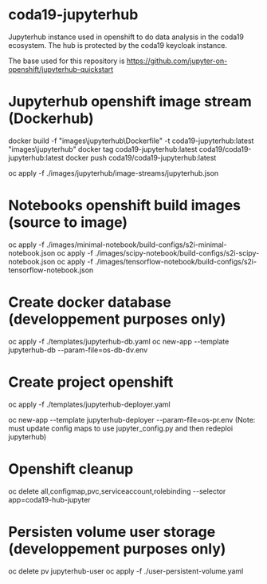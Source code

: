 # coda19-jupyterhub

Jupyterhub instance used in openshift to do data analysis in the coda19 ecosystem.
The hub is protected by the coda19 keycloak instance.

The base used for this repository is https://github.com/jupyter-on-openshift/jupyterhub-quickstart

# Jupyterhub openshift image stream (Dockerhub)
docker build -f "images\jupyterhub\Dockerfile" -t coda19-jupyterhub:latest "images\jupyterhub"
docker tag coda19-jupyterhub:latest coda19/coda19-jupyterhub:latest
docker push coda19/coda19-jupyterhub:latest

oc apply -f ./images/jupyterhub/image-streams/jupyterhub.json

# Notebooks openshift build images (source to image)
oc apply -f ./images/minimal-notebook/build-configs/s2i-minimal-notebook.json
oc apply -f ./images/scipy-notebook/build-configs/s2i-scipy-notebook.json
oc apply -f ./images/tensorflow-notebook/build-configs/s2i-tensorflow-notebook.json

# Create docker database (developpement purposes only)
oc apply -f ./templates/jupyterhub-db.yaml
oc new-app --template jupyterhub-db --param-file=os-db-dv.env

# Create project openshift
oc apply -f ./templates/jupyterhub-deployer.yaml

oc new-app --template jupyterhub-deployer --param-file=os-pr.env
(Note: must update config maps to use jupyter_config.py and then redeploi jupyterhub)

# Openshift cleanup
oc delete all,configmap,pvc,serviceaccount,rolebinding --selector app=coda19-hub-jupyter

# Persisten volume user storage (developpement purposes only)
oc delete pv jupyterhub-user
oc apply -f ./user-persistent-volume.yaml